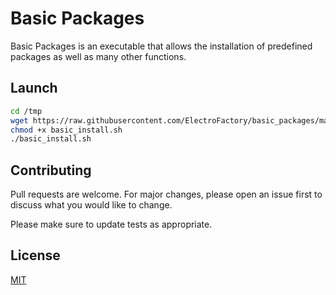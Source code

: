 # Basic Packages

Basic Packages is an executable that allows the installation of predefined packages as well as many other functions.

## Launch

```bash
cd /tmp
wget https://raw.githubusercontent.com/ElectroFactory/basic_packages/master/basic_install.sh
chmod +x basic_install.sh
./basic_install.sh
```
## Contributing
Pull requests are welcome. For major changes, please open an issue first to discuss what you would like to change.

Please make sure to update tests as appropriate.

## License
[MIT](https://choosealicense.com/licenses/mit/)

